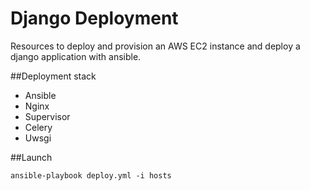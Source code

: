 # Django Deployment
Resources to deploy and provision an AWS EC2 instance and deploy a django application with ansible. 

##Deployment stack
- Ansible
- Nginx
- Supervisor
- Celery
- Uwsgi

##Launch
```
ansible-playbook deploy.yml -i hosts
```



